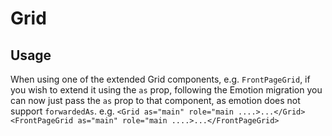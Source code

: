 # Grid

## Usage

When using one of the extended Grid components, e.g. `FrontPageGrid`, if you wish to extend it using the `as` prop, following the Emotion migration you can now just pass the `as` prop to that component, as emotion does not support `forwardedAs`.
e.g.
`<Grid as="main" role="main ....>...</Grid>`
`<FrontPageGrid as="main" role="main ....>...</FrontPageGrid>`
